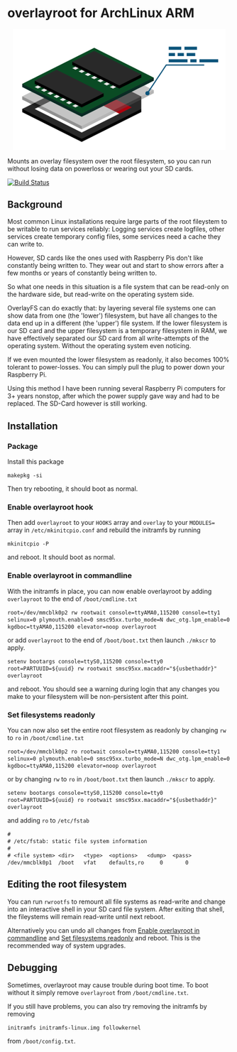 # overlayroot for ArchLinux ARM

<p align="center">
<img src="artwork/overlayroot.png" width="480" />
</p>

Mounts an overlay filesystem over the root filesystem, so you can run without losing data on powerloss or wearing out your SD cards.

[![Build Status](https://travis-ci.org/nils-werner/raspi-overlayroot.svg?branch=master)](https://travis-ci.org/nils-werner/raspi-overlayroot)

## Background

Most common Linux installations require large parts of the root fileystem to be writable to run services reliably: Logging services create logfiles, other services create temporary config files, some services need a cache they can write to.

However, SD cards like the ones used with Raspberry Pis don't like constantly being written to. They wear out and start to show errors after a few months or years of constantly being written to.

So what one needs in this situation is a file system that can be read-only on the hardware side, but read-write on the operating system side.

OverlayFS can do exactly that: by layering several file systems one can show data from one (the 'lower') filesystem, but have all changes to the data end up in a different (the 'upper') file system. If the lower filesystem is our SD card and the upper filesystem is a temporary filesystem in RAM, we have effectively separated our SD card from all write-attempts of the operating system. Without the operating system even noticing.

If we even mounted the lower filesystem as readonly, it also becomes 100% tolerant to power-losses. You can simply pull the plug to power down your Raspberry Pi.

Using this method I have been running several Raspberry Pi computers for 3+ years nonstop, after which the power supply gave way and had to be replaced. The SD-Card however is still working.

## Installation

### Package

Install this package

```
makepkg -si
```

Then try rebooting, it should boot as normal.

### Enable overlayroot hook

Then add `overlayroot` to your `HOOKS` array and `overlay` to your `MODULES=` array in `/etc/mkinitcpio.conf` and rebuild the initramfs by running

```
mkinitcpio -P
```

and reboot. It should boot as normal.

### Enable overlayroot in commandline

With the initramfs in place, you can now enable overlayroot by adding `overlayroot` to the end of `/boot/cmdline.txt`

```
root=/dev/mmcblk0p2 rw rootwait console=ttyAMA0,115200 console=tty1 selinux=0 plymouth.enable=0 smsc95xx.turbo_mode=N dwc_otg.lpm_enable=0 kgdboc=ttyAMA0,115200 elevator=noop overlayroot
```

or add `overlayroot` to the end of `/boot/boot.txt` then launch ```./mkscr``` to apply.

```
setenv bootargs console=ttyS0,115200 console=tty0 root=PARTUUID=${uuid} rw rootwait smsc95xx.macaddr="${usbethaddr}" overlayroot
```

and reboot. You should see a warning during login that any changes you make to your filesystem will be non-persistent after this point.

### Set filesystems readonly

You can now also set the entire root filesystem as readonly by changing `rw` to `ro` in `/boot/cmdline.txt`

```
root=/dev/mmcblk0p2 ro rootwait console=ttyAMA0,115200 console=tty1 selinux=0 plymouth.enable=0 smsc95xx.turbo_mode=N dwc_otg.lpm_enable=0 kgdboc=ttyAMA0,115200 elevator=noop overlayroot
```

or by changing `rw` to `ro` in `/boot/boot.txt` then launch `./mkscr` to apply.

```
setenv bootargs console=ttyS0,115200 console=tty0 root=PARTUUID=${uuid} ro rootwait smsc95xx.macaddr="${usbethaddr}" overlayroot
```

and adding `ro` to `/etc/fstab`

```
#
# /etc/fstab: static file system information
#
# <file system>	<dir>	<type>	<options>	<dump>	<pass>
/dev/mmcblk0p1  /boot   vfat    defaults,ro     0       0
```

## Editing the root filesystem

You can run `rwrootfs` to remount all file systems as read-write and change into an interactive shell in your SD card file system. After exiting that shell, the fileystems will remain read-write until next reboot.

Alternatively you can undo all changes from [Enable overlayroot in commandline](#enable-overlayroot-in-commandline) and [Set filesystems readonly](#set-filesystems-readonly) and reboot. This is the recommended way of system upgrades.

## Debugging

Sometimes, overlayroot may cause trouble during boot time. To boot without it simply remove `overlayroot` from `/boot/cmdline.txt`.

If you still have problems, you can also try removing the initramfs by removing

```
initramfs initramfs-linux.img followkernel
```

from `/boot/config.txt`.
